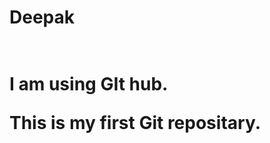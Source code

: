 # Deepak
<h1  I'm Deepak kumar gouda. </h1>
<br>
I am using GIt hub. </br>

This is my first Git repositary.
